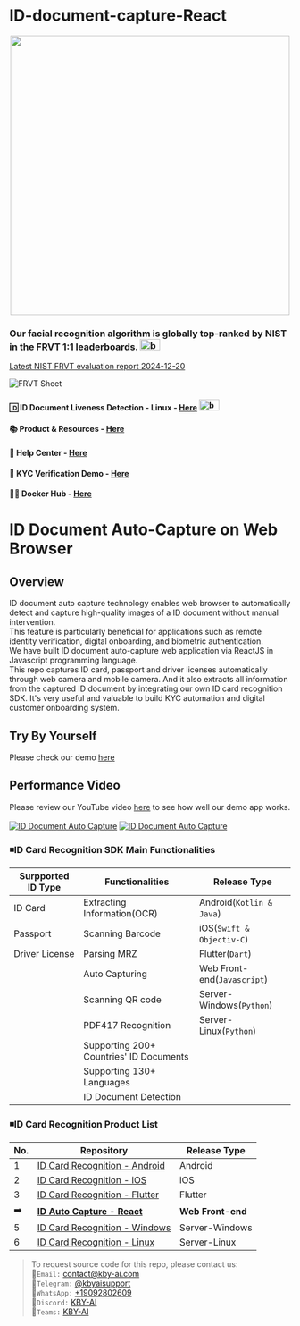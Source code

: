 # ID-document-capture-React

<p align="center">
  <a href="https://play.google.com/store/apps/dev?id=7086930298279250852" target="_blank">
    <img alt="" src="https://github-production-user-asset-6210df.s3.amazonaws.com/125717930/246971879-8ce757c3-90dc-438d-807f-3f3d29ddc064.png" width=500/>
  </a>  
</p>

### Our facial recognition algorithm is globally top-ranked by NIST in the FRVT 1:1 leaderboards. <span><img src="https://github.com/kby-ai/.github/assets/125717930/bcf351c5-8b7a-496e-a8f9-c236eb8ad59e" alt="badge" width="36" height="20"></span>  
[Latest NIST FRVT evaluation report 2024-12-20](https://pages.nist.gov/frvt/html/frvt11.html)  

![FRVT Sheet](https://github.com/user-attachments/assets/16b4cee2-3a91-453f-94e0-9e81262393d7)

#### 🆔 ID Document Liveness Detection - Linux - [Here](https://web.kby-ai.com)  <span><img src="https://github.com/kby-ai/.github/assets/125717930/bcf351c5-8b7a-496e-a8f9-c236eb8ad59e" alt="badge" width="36" height="20"></span>
#### 📚 Product & Resources - [Here](https://github.com/kby-ai/Product)
#### 🛟 Help Center - [Here](https://docs.kby-ai.com)
#### 💼 KYC Verification Demo - [Here](https://github.com/kby-ai/KYC-Verification-Demo-Android)
#### 🙋‍♀️ Docker Hub - [Here](https://hub.docker.com/u/kbyai)

# ID Document Auto-Capture on Web Browser

## Overview
ID document auto capture technology enables web browser to automatically detect and capture high-quality images of a ID document without manual intervention. </br>
This feature is particularly beneficial for applications such as remote identity verification, digital onboarding, and biometric authentication.</br>
We have built ID document auto-capture web application via ReactJS in Javascript programming language.</br>
This repo captures ID card, passport and driver licenses automatically through web camera and mobile camera.
And it also extracts all information from the captured ID document by integrating our own ID card recognition SDK.
It's very useful and valuable to build KYC automation and digital customer onboarding system.</br>

## Try By Yourself
Please check our demo [here](https://cap.kby-ai.com/)</br>

## Performance Video
Please review our YouTube video [here](https://www.youtube.com/watch?v=ibvTpUas3Ns) to see how well our demo app works.</br></br>
[![ID Document Auto Capture](https://img.youtube.com/vi/ibvTpUas3Ns/0.jpg)](https://www.youtube.com/watch?v=ibvTpUas3Ns)
[![ID Document Auto Capture](https://img.youtube.com/vi/Pn5Coq7QZ8s/0.jpg)](https://www.youtube.com/watch?v=Pn5Coq7QZ8s)

### ◾ID Card Recognition SDK Main Functionalities

  | Surpported ID Type      | Functionalities | Release Type |
  |------------------|------------------|------------------|
  | ID Card        | Extracting Information(OCR)    | Android(`Kotlin & Java`) |
  | Passport        | Scanning Barcode    | iOS(`Swift & Objectiv-C`) |
  | Driver License        | Parsing MRZ    | Flutter(`Dart`) |
  |         | Auto Capturing    | Web Front-end(`Javascript`) |
  |         | Scanning QR code        | Server-Windows(`Python`) |
  |         | PDF417 Recognition      | Server-Linux(`Python`) |
  |         | Supporting 200+ Countries' ID Documents        |  |
  |         | Supporting 130+ Languages        |  |
  |         | ID Document Detection        |  |

### ◾ID Card Recognition Product List
  | No.      | Repository | Release Type |
  |------------------|------------------|------------------|
  | 1        | [ID Card Recognition - Android](https://github.com/kby-ai/IDCardRecognition-Android)    | Android |
  | 2        | [ID Card Recognition - iOS](https://github.com/kby-ai/IDCardRecognition-iOS)    | iOS |
  | 3        | [ID Card Recognition - Flutter](https://github.com/kby-ai/IDCardRecognition-Flutter)    | Flutter |
  | ➡️        | <b>[ID Auto Capture - React](https://github.com/kby-ai/ID-document-capture-React)</b>    | <b>Web Front-end</b> |
  | 5        | [ID Card Recognition - Windows](https://github.com/kby-ai/IDCardRecognition-Windows)        | Server-Windows |
  | 6        | [ID Card Recognition - Linux](https://github.com/kby-ai/IDCardRecognition-Docker)        | Server-Linux |

> To request source code for this repo, please contact us:</br>
🧙`Email:` contact@kby-ai.com</br>
🧙`Telegram:` [@kbyaisupport](https://t.me/kbyaisupport)</br>
🧙`WhatsApp:` [+19092802609](https://wa.me/+19092802609)</br>
🧙`Discord:` [KBY-AI](https://discord.gg/CgHtWQ3k9T)</br>
🧙`Teams:` [KBY-AI](https://teams.live.com/l/invite/FBAYGB1-IlXkuQM3AY)</br>

